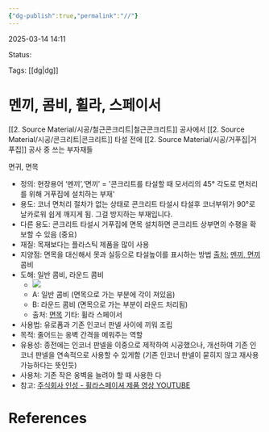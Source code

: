 ```yaml
---
{"dg-publish":true,"permalink":"//"}
---
```



2025-03-14 14:11

Status: 

Tags: [[dg\|dg]] 

# 멘끼, 콤비, 휠라, 스페이서
[[2. Source Material/시공/철근콘크리트\|철근콘크리트]] 공사에서 [[2. Source Material/시공/콘크리트\|콘크리트]] 타설 전에 [[2. Source Material/시공/거푸집\|거푸집]] 공사 중 쓰는 부자재들

면귀, 면목
- 정의: 현장용어 ‘멘끼’,‘면끼’ = '콘크리트를 타설할 때 모서리의 45° 각도로 면처리를 위해 거푸집에 설치하는 부재'
- 용도: 코너 면처리 절차가 없는 상태로 콘크리트 타설시 타설후 코너부위가 90°로 날카로워 쉽게 깨지게 됨. 그걸 방지하는 부재입니다.
- 다른 용도: 콘크리트 타설시 거푸집에 면목 설치하면 콘크리트 상부면의 수평을 확보할 수 있음 (중요)
- 재질: 목재보다는 플라스틱 제품을 많이 사용
- 지양점: 면목을 대신해서 못과 실등으로 타설높이를 표시하는 방법 [출처:](https://i.imgur.com/slkLDVD.png) [멘끼, 면끼](https://m.blog.naver.com/PostView.naver?isHttpsRedirect=true&blogId=sbsim68&logNo=221416741490)
콤비
- 도해: 일반 콤비, 라운드 콤비
	- ![](https://i.imgur.com/FlFwAug.png)
	- A: 일반 콤비 (면목으로 가는 부분에 각이 져있음)
	- B: 라운드 콤비 (면목으로 가는 부분이 라운드 처리됨)
	- 출처: [면목](https://blog.naver.com/jungkid222/221304531846)
기타: 휠라 스페이서
- 사용법: 유로폼과 기존 인코너 판넬 사이에 끼워 조립
- 목적: 줄어드는 옹벽 간격을 메워주는 역할
- 유용성: 종전에는 인코너 판넬을 이중으로 제작하여 시공했으나, 개선하여 기존 인코너 판넬을 연속적으로 사용할 수 있게함 (기존 인코너 판넬이 묻히지 않고 재사용 가능하다는 뜻인듯)
- 사용처: 기존 작은 옹벽을 늘려야 할 때 사용한
다
- 참고: [주식회사 인성 - 휠라스페이셔 제품 영상 YOUTUBE](https://www.youtube.com/watch?v=FfKpcLU0XFc&t=7s)

# References
